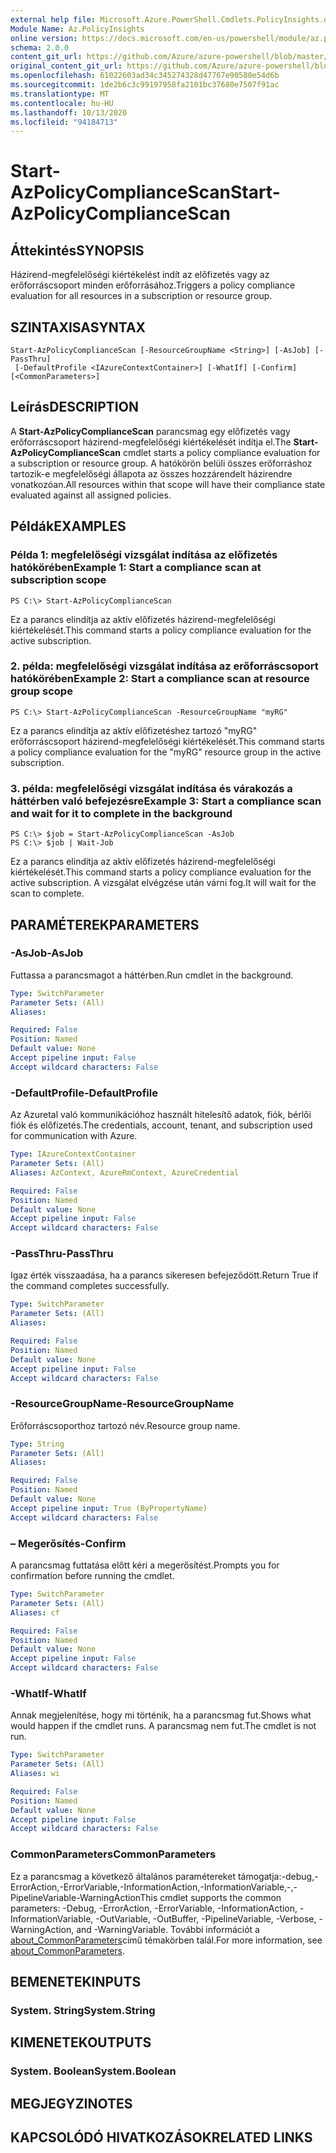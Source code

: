 ```yaml
---
external help file: Microsoft.Azure.PowerShell.Cmdlets.PolicyInsights.dll-Help.xml
Module Name: Az.PolicyInsights
online version: https://docs.microsoft.com/en-us/powershell/module/az.policyinsights/start-azpolicycompliancescan
schema: 2.0.0
content_git_url: https://github.com/Azure/azure-powershell/blob/master/src/PolicyInsights/PolicyInsights/help/Start-AzPolicyComplianceScan.md
original_content_git_url: https://github.com/Azure/azure-powershell/blob/master/src/PolicyInsights/PolicyInsights/help/Start-AzPolicyComplianceScan.md
ms.openlocfilehash: 61022603ad34c345274328d47767e90580e54d6b
ms.sourcegitcommit: 1de2b6c3c99197958fa2101bc37680e7507f91ac
ms.translationtype: MT
ms.contentlocale: hu-HU
ms.lasthandoff: 10/13/2020
ms.locfileid: "94184713"
---
```

# <span data-ttu-id="cc4f4-101">Start-AzPolicyComplianceScan</span><span class="sxs-lookup"><span data-stu-id="cc4f4-101">Start-AzPolicyComplianceScan</span></span>

## <span data-ttu-id="cc4f4-102">Áttekintés</span><span class="sxs-lookup"><span data-stu-id="cc4f4-102">SYNOPSIS</span></span>
<span data-ttu-id="cc4f4-103">Házirend-megfelelőségi kiértékelést indít az előfizetés vagy az erőforráscsoport minden erőforrásához.</span><span class="sxs-lookup"><span data-stu-id="cc4f4-103">Triggers a policy compliance evaluation for all resources in a subscription or resource group.</span></span>

## <span data-ttu-id="cc4f4-104">SZINTAXISA</span><span class="sxs-lookup"><span data-stu-id="cc4f4-104">SYNTAX</span></span>

```
Start-AzPolicyComplianceScan [-ResourceGroupName <String>] [-AsJob] [-PassThru]
 [-DefaultProfile <IAzureContextContainer>] [-WhatIf] [-Confirm] [<CommonParameters>]
```

## <span data-ttu-id="cc4f4-105">Leírás</span><span class="sxs-lookup"><span data-stu-id="cc4f4-105">DESCRIPTION</span></span>
<span data-ttu-id="cc4f4-106">A **Start-AzPolicyComplianceScan** parancsmag egy előfizetés vagy erőforráscsoport házirend-megfelelőségi kiértékelését indítja el.</span><span class="sxs-lookup"><span data-stu-id="cc4f4-106">The **Start-AzPolicyComplianceScan** cmdlet starts a policy compliance evaluation for a subscription or resource group.</span></span> <span data-ttu-id="cc4f4-107">A hatókörön belüli összes erőforráshoz tartozik-e megfelelőségi állapota az összes hozzárendelt házirendre vonatkozóan.</span><span class="sxs-lookup"><span data-stu-id="cc4f4-107">All resources within that scope will have their compliance state evaluated against all assigned policies.</span></span>

## <span data-ttu-id="cc4f4-108">Példák</span><span class="sxs-lookup"><span data-stu-id="cc4f4-108">EXAMPLES</span></span>

### <span data-ttu-id="cc4f4-109">Példa 1: megfelelőségi vizsgálat indítása az előfizetés hatókörében</span><span class="sxs-lookup"><span data-stu-id="cc4f4-109">Example 1: Start a compliance scan at subscription scope</span></span>
```
PS C:\> Start-AzPolicyComplianceScan
```

<span data-ttu-id="cc4f4-110">Ez a parancs elindítja az aktív előfizetés házirend-megfelelőségi kiértékelését.</span><span class="sxs-lookup"><span data-stu-id="cc4f4-110">This command starts a policy compliance evaluation for the active subscription.</span></span>

### <span data-ttu-id="cc4f4-111">2. példa: megfelelőségi vizsgálat indítása az erőforráscsoport hatókörében</span><span class="sxs-lookup"><span data-stu-id="cc4f4-111">Example 2: Start a compliance scan at resource group scope</span></span>
```
PS C:\> Start-AzPolicyComplianceScan -ResourceGroupName "myRG"
```

<span data-ttu-id="cc4f4-112">Ez a parancs elindítja az aktív előfizetéshez tartozó "myRG" erőforráscsoport házirend-megfelelőségi kiértékelését.</span><span class="sxs-lookup"><span data-stu-id="cc4f4-112">This command starts a policy compliance evaluation for the "myRG" resource group in the active subscription.</span></span>

### <span data-ttu-id="cc4f4-113">3. példa: megfelelőségi vizsgálat indítása és várakozás a háttérben való befejezésre</span><span class="sxs-lookup"><span data-stu-id="cc4f4-113">Example 3: Start a compliance scan and wait for it to complete in the background</span></span>
```
PS C:\> $job = Start-AzPolicyComplianceScan -AsJob
PS C:\> $job | Wait-Job
```

<span data-ttu-id="cc4f4-114">Ez a parancs elindítja az aktív előfizetés házirend-megfelelőségi kiértékelését.</span><span class="sxs-lookup"><span data-stu-id="cc4f4-114">This command starts a policy compliance evaluation for the active subscription.</span></span> <span data-ttu-id="cc4f4-115">A vizsgálat elvégzése után várni fog.</span><span class="sxs-lookup"><span data-stu-id="cc4f4-115">It will wait for the scan to complete.</span></span>

## <span data-ttu-id="cc4f4-116">PARAMÉTEREK</span><span class="sxs-lookup"><span data-stu-id="cc4f4-116">PARAMETERS</span></span>

### <span data-ttu-id="cc4f4-117">-AsJob</span><span class="sxs-lookup"><span data-stu-id="cc4f4-117">-AsJob</span></span>
<span data-ttu-id="cc4f4-118">Futtassa a parancsmagot a háttérben.</span><span class="sxs-lookup"><span data-stu-id="cc4f4-118">Run cmdlet in the background.</span></span>

```yaml
Type: SwitchParameter
Parameter Sets: (All)
Aliases:

Required: False
Position: Named
Default value: None
Accept pipeline input: False
Accept wildcard characters: False
```

### <span data-ttu-id="cc4f4-119">-DefaultProfile</span><span class="sxs-lookup"><span data-stu-id="cc4f4-119">-DefaultProfile</span></span>
<span data-ttu-id="cc4f4-120">Az Azuretal való kommunikációhoz használt hitelesítő adatok, fiók, bérlői fiók és előfizetés.</span><span class="sxs-lookup"><span data-stu-id="cc4f4-120">The credentials, account, tenant, and subscription used for communication with Azure.</span></span>

```yaml
Type: IAzureContextContainer
Parameter Sets: (All)
Aliases: AzContext, AzureRmContext, AzureCredential

Required: False
Position: Named
Default value: None
Accept pipeline input: False
Accept wildcard characters: False
```

### <span data-ttu-id="cc4f4-121">-PassThru</span><span class="sxs-lookup"><span data-stu-id="cc4f4-121">-PassThru</span></span>
<span data-ttu-id="cc4f4-122">Igaz érték visszaadása, ha a parancs sikeresen befejeződött.</span><span class="sxs-lookup"><span data-stu-id="cc4f4-122">Return True if the command completes successfully.</span></span>

```yaml
Type: SwitchParameter
Parameter Sets: (All)
Aliases:

Required: False
Position: Named
Default value: None
Accept pipeline input: False
Accept wildcard characters: False
```

### <span data-ttu-id="cc4f4-123">-ResourceGroupName</span><span class="sxs-lookup"><span data-stu-id="cc4f4-123">-ResourceGroupName</span></span>
<span data-ttu-id="cc4f4-124">Erőforráscsoporthoz tartozó név.</span><span class="sxs-lookup"><span data-stu-id="cc4f4-124">Resource group name.</span></span>

```yaml
Type: String
Parameter Sets: (All)
Aliases:

Required: False
Position: Named
Default value: None
Accept pipeline input: True (ByPropertyName)
Accept wildcard characters: False
```

### <span data-ttu-id="cc4f4-125">– Megerősítés</span><span class="sxs-lookup"><span data-stu-id="cc4f4-125">-Confirm</span></span>
<span data-ttu-id="cc4f4-126">A parancsmag futtatása előtt kéri a megerősítést.</span><span class="sxs-lookup"><span data-stu-id="cc4f4-126">Prompts you for confirmation before running the cmdlet.</span></span>

```yaml
Type: SwitchParameter
Parameter Sets: (All)
Aliases: cf

Required: False
Position: Named
Default value: None
Accept pipeline input: False
Accept wildcard characters: False
```

### <span data-ttu-id="cc4f4-127">-WhatIf</span><span class="sxs-lookup"><span data-stu-id="cc4f4-127">-WhatIf</span></span>
<span data-ttu-id="cc4f4-128">Annak megjelenítése, hogy mi történik, ha a parancsmag fut.</span><span class="sxs-lookup"><span data-stu-id="cc4f4-128">Shows what would happen if the cmdlet runs.</span></span>
<span data-ttu-id="cc4f4-129">A parancsmag nem fut.</span><span class="sxs-lookup"><span data-stu-id="cc4f4-129">The cmdlet is not run.</span></span>

```yaml
Type: SwitchParameter
Parameter Sets: (All)
Aliases: wi

Required: False
Position: Named
Default value: None
Accept pipeline input: False
Accept wildcard characters: False
```

### <span data-ttu-id="cc4f4-130">CommonParameters</span><span class="sxs-lookup"><span data-stu-id="cc4f4-130">CommonParameters</span></span>
<span data-ttu-id="cc4f4-131">Ez a parancsmag a következő általános paramétereket támogatja:-debug,-ErrorAction,-ErrorVariable,-InformationAction,-InformationVariable,-,-PipelineVariable-WarningAction</span><span class="sxs-lookup"><span data-stu-id="cc4f4-131">This cmdlet supports the common parameters: -Debug, -ErrorAction, -ErrorVariable, -InformationAction, -InformationVariable, -OutVariable, -OutBuffer, -PipelineVariable, -Verbose, -WarningAction, and -WarningVariable.</span></span> <span data-ttu-id="cc4f4-132">További információt a [about_CommonParameters](http://go.microsoft.com/fwlink/?LinkID=113216)című témakörben talál.</span><span class="sxs-lookup"><span data-stu-id="cc4f4-132">For more information, see [about_CommonParameters](http://go.microsoft.com/fwlink/?LinkID=113216).</span></span>

## <span data-ttu-id="cc4f4-133">BEMENETEK</span><span class="sxs-lookup"><span data-stu-id="cc4f4-133">INPUTS</span></span>

### <span data-ttu-id="cc4f4-134">System. String</span><span class="sxs-lookup"><span data-stu-id="cc4f4-134">System.String</span></span>

## <span data-ttu-id="cc4f4-135">KIMENETEK</span><span class="sxs-lookup"><span data-stu-id="cc4f4-135">OUTPUTS</span></span>

### <span data-ttu-id="cc4f4-136">System. Boolean</span><span class="sxs-lookup"><span data-stu-id="cc4f4-136">System.Boolean</span></span>

## <span data-ttu-id="cc4f4-137">MEGJEGYZI</span><span class="sxs-lookup"><span data-stu-id="cc4f4-137">NOTES</span></span>

## <span data-ttu-id="cc4f4-138">KAPCSOLÓDÓ HIVATKOZÁSOK</span><span class="sxs-lookup"><span data-stu-id="cc4f4-138">RELATED LINKS</span></span>
